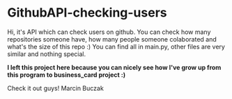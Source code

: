 # GithubAPI-checking-users
Hi,
it's API which can check users on github. You can check how many repositories someone have, how many people someone colaborated and what's the size of this repo  :)
You can find all in main.py, other files are very similar and nothing special.


**I left this project here because you can nicely see how I've grow up from this program to business_card project   :)**

Check it out guys!
Marcin Buczak
